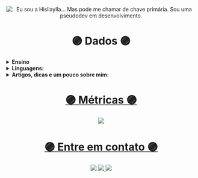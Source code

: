 <!--
How to make the bio gif ?
💜 Thanks to [matyo91](https://github.com/matyo91)
I made my with https://codesandbox.io/s/github-profile-2ijk7
Then i recorded my screen to gif on Mac with Quicktime  and save result to [assets/github.mov](assets/github.mov)
This [GIF converter](https://ezgif.com/video-to-gif) help me to create a dedicated command that convert MOV to GIF.
Then i save result to [assets/github.gif](assets/github.gif)
-->
<div>
  <p align="center">
    <img src="https://github.com/Hisllaylla/Hisllaylla/blob/main/assets/readme.gif" alt="Eu sou a Hisllaylla... Mas pode me chamar de chave primária. Sou uma pseudodev em desenvolvimento.">
  </p>
</div>

<!-- INFOS 💜-->
<div>
<h1 align="center">🟣 Dados 🟣</h1>

<div>
  <details>
    <summary><b>Ensino</b></summary>
    <ul>
      <li>Técnica em <a href="https://www.vestibulinhoetec.com.br/unidades-cursos/curso.asp?c=1500">Desenvolvimento de Sistemas</a>;</li>
      <li>Graduanda em <a href="http://www.camboriu.ifc.edu.br/tecnologia-em-sistemas-para-internet-ead/">Sistemas para Internet</a> (1/5);</li>
      <li>Projeto <a href="https://www.oracle.com/br/education/oracle-next-education/">ONE</a>;</li>
      <li>Entusiasta em Ciências de Dados e Back-end;</li>
    </ul>
  </details>
</div>
  
<details>
  <summary><b>Linguagens:</b></summary>
  <br/>
<p align="center"> <a href="https://angular.io" target="_blank" rel="noreferrer"> <img src="https://angular.io/assets/images/logos/angular/angular.svg" alt="angular" width="40" height="40"/> </a> <a href="https://www.cprogramming.com/" target="_blank" rel="noreferrer"> <img src="https://raw.githubusercontent.com/devicons/devicon/master/icons/c/c-original.svg" alt="c" width="40" height="40"/> </a> <a href="https://www.w3schools.com/cs/" target="_blank" rel="noreferrer"> <img src="https://raw.githubusercontent.com/devicons/devicon/master/icons/csharp/csharp-original.svg" alt="csharp" width="40" height="40"/> </a> <a href="https://www.w3schools.com/css/" target="_blank" rel="noreferrer"> <img src="https://raw.githubusercontent.com/devicons/devicon/master/icons/css3/css3-original-wordmark.svg" alt="css3" width="40" height="40"/> </a> <a href="https://dotnet.microsoft.com/" target="_blank" rel="noreferrer"> <img src="https://raw.githubusercontent.com/devicons/devicon/master/icons/dot-net/dot-net-original-wordmark.svg" alt="dotnet" width="40" height="40"/> </a> <a href="https://flutter.dev" target="_blank" rel="noreferrer"> <img src="https://www.vectorlogo.zone/logos/flutterio/flutterio-icon.svg" alt="flutter" width="40" height="40"/> </a> <a href="https://git-scm.com/" target="_blank" rel="noreferrer"> <img src="https://www.vectorlogo.zone/logos/git-scm/git-scm-icon.svg" alt="git" width="40" height="40"/> </a> <a href="https://www.w3.org/html/" target="_blank" rel="noreferrer"> <img src="https://raw.githubusercontent.com/devicons/devicon/master/icons/html5/html5-original-wordmark.svg" alt="html5" width="40" height="40"/> </a> <a href="https://www.java.com" target="_blank" rel="noreferrer"> <img src="https://raw.githubusercontent.com/devicons/devicon/master/icons/java/java-original.svg" alt="java" width="40" height="40"/> </a> <a href="https://developer.mozilla.org/en-US/docs/Web/JavaScript" target="_blank" rel="noreferrer"> <img src="https://raw.githubusercontent.com/devicons/devicon/master/icons/javascript/javascript-original.svg" alt="javascript" width="40" height="40"/> </a> <a href="https://www.linux.org/" target="_blank" rel="noreferrer"> <img src="https://raw.githubusercontent.com/devicons/devicon/master/icons/linux/linux-original.svg" alt="linux" width="40" height="40"/> </a> <a href="https://www.mongodb.com/" target="_blank" rel="noreferrer"> <img src="https://raw.githubusercontent.com/devicons/devicon/master/icons/mongodb/mongodb-original-wordmark.svg" alt="mongodb" width="40" height="40"/> </a> <a href="https://www.microsoft.com/en-us/sql-server" target="_blank" rel="noreferrer"> <img src="https://www.svgrepo.com/show/303229/microsoft-sql-server-logo.svg" alt="mssql" width="40" height="40"/> </a> <a href="https://nodejs.org" target="_blank" rel="noreferrer"> <img src="https://raw.githubusercontent.com/devicons/devicon/master/icons/nodejs/nodejs-original-wordmark.svg" alt="nodejs" width="40" height="40"/> </a> <a href="https://www.oracle.com/" target="_blank" rel="noreferrer"> <img src="https://raw.githubusercontent.com/devicons/devicon/master/icons/oracle/oracle-original.svg" alt="oracle" width="40" height="40"/> </a> <a href="https://www.python.org" target="_blank" rel="noreferrer"> <img src="https://raw.githubusercontent.com/devicons/devicon/master/icons/python/python-original.svg" alt="python" width="40" height="40"/> </a> <a href="https://unity.com/" target="_blank" rel="noreferrer"> <img src="https://www.vectorlogo.zone/logos/unity3d/unity3d-icon.svg" alt="unity" width="40" height="40"/> </a> </p>
</details>
</div>

<!-- REDE DE ESTUDOS E ARTIGOS 💜-->
<div>
  <details>
    <summary><b>Artigos, dicas e um pouco sobre mim:</b></summary>
    <ul>
      <li><a href="https://twitter.com/chaveprimaria" target="_blank">Twitter</li>
      <li><a href="https://dev.to/hisllaylla" target="_blank">Dev.to</li>
    </ul>
  </details>
</div>

<!-- MÉTRICAS GITHUB 💜-->
<div>
  <h1 align="center">🟣 Métricas 🟣</h1>
  <p align="center">
    <a href="https://github.com/Hisllaylla">
    <img height="180em" src="https://github-readme-stats.vercel.app/api?username=Hisllaylla&show_icons=true&theme=jolly&include_all_commits=true&count_private=true"/>
</div>  

<!-- CONTATO 💜-->
<div>
  <h1 align="center">🟣 Entre em contato 🟣</h1>
  <p align="center"><a heref="https://twitter.com/chaveprimaria"> <img height="80" src="https://cdn-icons-png.flaticon.com/512/2525/2525779.png"/>
  <a href="https://www.linkedin.com/in/hisllaylla/"> <img height="80" src="https://cdn-icons-png.flaticon.com/512/1400/1400486.png"/>
  <a href=""> <img height="80" src="https://cdn-icons-png.flaticon.com/512/2040/2040539.png"/>
</div>
